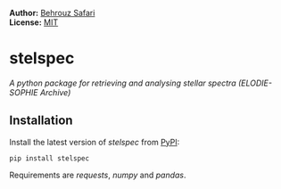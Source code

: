 **Author:** [Behrouz Safari](https://behrouzz.github.io/)<br/>
**License:** [MIT](https://opensource.org/licenses/MIT)<br/>

# stelspec
*A python package for retrieving and analysing stellar spectra (ELODIE-SOPHIE Archive)*


## Installation

Install the latest version of *stelspec* from [PyPI](https://pypi.org/project/stelspec/):

    pip install stelspec

Requirements are *requests*, *numpy* and *pandas*.


